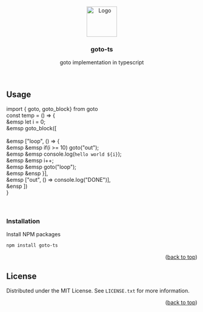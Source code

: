 <!-- Improved compatibility of back to top link: See: https://github.com/othneildrew/Best-README-Template/pull/73 -->
<a name="goto-ts"></a>
<!--
*** Thanks for checking out the Best-README-Template. If you have a suggestion
*** that would make this better, please fork the repo and create a pull request
*** or simply open an issue with the tag "enhancement".
*** Don't forget to give the project a star!
*** Thanks again! Now go create something AMAZING! :D
-->



<!-- PROJECT SHIELDS -->
<!--
*** I'm using markdown "reference style" links for readability.
*** Reference links are enclosed in brackets [ ] instead of parentheses ( ).
*** See the bottom of this document for the declaration of the reference variables
*** for contributors-url, forks-url, etc. This is an optional, concise syntax you may use.
*** https://www.markdownguide.org/basic-syntax/#reference-style-links

<!-- PROJECT LOGO -->
<br />
<div align="center">
  <a href="https://github.com/othneildrew/Best-README-Template">
    <img src="images/logo.png" alt="Logo" width="80" height="80">
  </a>

  <h3 align="center">goto-ts</h3>

  <p align="center">
    goto implementation in typescript
    <br />
    <br />
    <br />
  </p>
</div>

<!-- GETTING STARTED -->
<!-- USAGE EXAMPLES -->
## Usage

import { goto, goto_block} from goto
<br>
const temp = () => {
<br>
&emsp    let i = 0;
<br>
&emsp   goto_block([
<br>    
&emsp        ["loop", () => {
<br>
&emsp &emsp            if(i >= 10) goto("out");
<br>
&emsp &emsp            console.log(`hello world ${i}`);
<br>
&emsp &emsp            i++;
<br>
&emsp &emsp            goto("loop");
<br>
&emsp &ensp        }],
<br>
&emsp       ["out", () => console.log("DONE")],
<br>
&ensp    ])
<br>
}
<br>
<br>
<br>
### Installation

Install NPM packages
   ```sh
   npm install goto-ts
   ```

<p align="right">(<a href="#readme-top">back to top</a>)</p>

<!-- LICENSE -->
## License

Distributed under the MIT License. See `LICENSE.txt` for more information.

<p align="right">(<a href="#readme-top">back to top</a>)</p>
